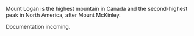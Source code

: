 Mount Logan is the highest mountain in Canada and the second-highest peak in North America, after Mount McKinley.

Documentation incoming.